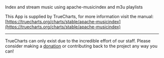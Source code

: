 Index and stream music using apache-musicindex and m3u playlists

This App is supplied by TrueCharts, for more information visit the manual: [https://truecharts.org/charts/stable/apache-musicindex](https://truecharts.org/charts/stable/apache-musicindex)

---

TrueCharts can only exist due to the incredible effort of our staff.
Please consider making a [donation](https://truecharts.org/sponsor) or contributing back to the project any way you can!
